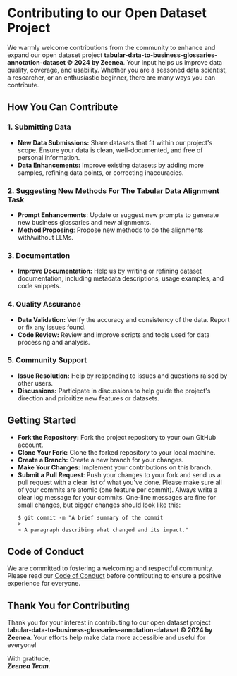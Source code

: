 # Contributing to our Open Dataset Project 

We warmly welcome contributions from the community to enhance and expand our open dataset project **tabular-data-to-business-glossaries-annotation-dataset © 2024 by Zeenea**.
Your input helps us improve data quality, coverage, and usability. 
Whether you are a seasoned data scientist, a researcher, or an enthusiastic beginner, there are many ways you can contribute.


## How You Can Contribute
### 1. Submitting Data
* **New Data Submissions:** Share datasets that fit within our project's scope. Ensure your data is clean, well-documented, and free of personal information.
* **Data Enhancements:** Improve existing datasets by adding more samples, refining data points, or correcting inaccuracies.

### 2. Suggesting New Methods For The Tabular Data Alignment Task
* **Prompt Enhancements**: Update or suggest new prompts to generate new business glossaries and new alignments.
* **Method Proposing**: Propose new methods to do the alignments with/without LLMs.

### 3. Documentation
* **Improve Documentation:** Help us by writing or refining dataset documentation, including metadata descriptions, usage examples, and code snippets.

### 4. Quality Assurance
* **Data Validation:** Verify the accuracy and consistency of the data. Report or fix any issues found.
* **Code Review:** Review and improve scripts and tools used for data processing and analysis.

### 5. Community Support
* **Issue Resolution:** Help by responding to issues and questions raised by other users.
* **Discussions:** Participate in discussions to help guide the project's direction and prioritize new features or datasets.


## Getting Started
* **Fork the Repository:** Fork the project repository to your own GitHub account.
* **Clone Your Fork:** Clone the forked repository to your local machine.
* **Create a Branch:** Create a new branch for your changes. 
* **Make Your Changes:** Implement your contributions on this branch. 
* **Submit a Pull Request**: Push your changes to your fork and send us a pull request with a clear list of what you've done. 
Please make sure all of your commits are atomic (one feature per commit).
Always write a clear log message for your commits. One-line messages are fine for small changes, but bigger changes should look like this:
    ```
    $ git commit -m "A brief summary of the commit
    >
    > A paragraph describing what changed and its impact."
    ```


## Code of Conduct
We are committed to fostering a welcoming and respectful community.
Please read our  [Code of Conduct](CODE_OF_CONDUCT.md) before contributing to ensure a positive experience for everyone.


## Thank You for Contributing
Thank you for your interest in contributing to our open dataset project **tabular-data-to-business-glossaries-annotation-dataset © 2024 by Zeenea**.
Your efforts help make data more accessible and useful for everyone!

With gratitude,  
_**Zeenea Team.**_